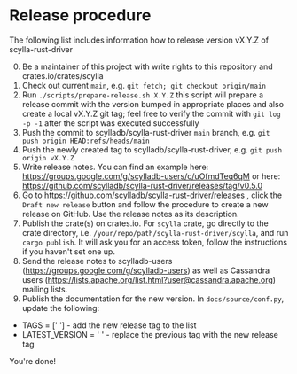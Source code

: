 # Release procedure

The following list includes information how to release version vX.Y.Z of scylla-rust-driver

0. Be a maintainer of this project with write rights to this repository and crates.io/crates/scylla
1. Check out current `main`, e.g. `git fetch; git checkout origin/main`
2. Run `./scripts/prepare-release.sh X.Y.Z`
    this script will prepare a release commit with the version bumped in appropriate places and also create a local vX.Y.Z git tag;
    feel free to verify the commit with `git log -p -1` after the script was executed successfully
3. Push the commit to scylladb/scylla-rust-driver `main` branch, e.g. `git push origin HEAD:refs/heads/main`
4. Push the newly created tag to scylladb/scylla-rust-driver, e.g. `git push origin vX.Y.Z`
5. Write release notes. You can find an example here: https://groups.google.com/g/scylladb-users/c/uOfmdTeq6qM or here: https://github.com/scylladb/scylla-rust-driver/releases/tag/v0.5.0
6. Go to https://github.com/scylladb/scylla-rust-driver/releases , click the `Draft new release` button and follow the procedure to create a new release on GitHub. Use the release notes as its description.
7. Publish the crate(s) on crates.io. For `scylla` crate, go directly to the crate directory, i.e. `/your/repo/path/scylla-rust-driver/scylla`, and run `cargo publish`. It will ask you for an access token, follow the instructions if you haven't set one up.
8. Send the release notes to scylladb-users (https://groups.google.com/g/scylladb-users) as well as Cassandra users (https://lists.apache.org/list.html?user@cassandra.apache.org) mailing lists.
9. Publish the documentation for the new version. In `docs/source/conf.py`,
update the following:
- TAGS = [' '] - add the new release tag to the list
- LATEST_VERSION = ' ' - replace the previous tag with the new release tag

You're done!


